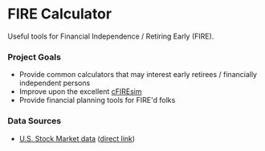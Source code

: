 # FIRE Calculator

Useful tools for Financial Independence / Retiring Early (FIRE).

### Project Goals

- Provide common calculators that may interest early retirees / financially independent persons
- Improve upon the excellent [cFIREsim](https://github.com/boknows/cFIREsim-open)
- Provide financial planning tools for FIRE'd folks

### Data Sources

- [U.S. Stock Market data](http://www.econ.yale.edu/%7Eshiller/data.htm) ([direct link](http://www.econ.yale.edu/%7Eshiller/data/ie_data.xls))
